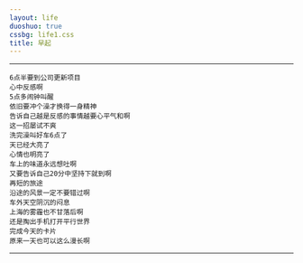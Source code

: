 ```yaml
---
layout: life
duoshuo: true
cssbg: life1.css
title: 早起
---
```


----------


	6点半要到公司更新项目
	心中反感啊
	5点多闹钟叫醒
	依旧要冲个澡才换得一身精神
	告诉自己越是反感的事情越要心平气和啊
	这一招屡试不爽
	洗完澡叫好车6点了
	天已经大亮了
	心情也明亮了
	车上的味道永远想吐啊
	又要告诉自己20分中坚持下就到啊
	再短的旅途
	沿途的风景一定不要错过啊
	车外天空阴沉的闷息
	上海的雾霾也不甘落后啊
	还是掏出手机打开平行世界
	完成今天的卡片
	原来一天也可以这么漫长啊

---------

